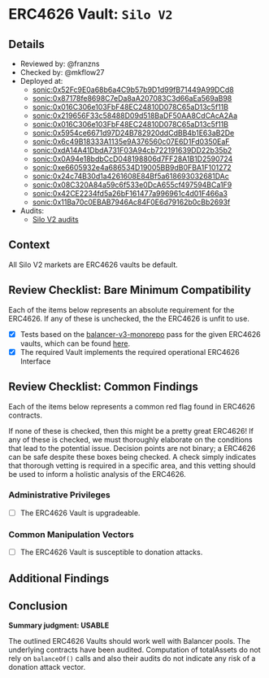 # ERC4626 Vault: `Silo V2`

## Details
- Reviewed by: @franzns
- Checked by: @mkflow27
- Deployed at:
    - [sonic:0x52Fc9E0a68b6a4C9b57b9D1d99fB71449A99DCd8](https://sonicscan.org/address/0x52Fc9E0a68b6a4C9b57b9D1d99fB71449A99DCd8#code)
    - [sonic:0x87178fe8698C7eDa8aA207083C3d66aEa569aB98](https://sonicscan.org/address/0x87178fe8698C7eDa8aA207083C3d66aEa569aB98#code)
    - [sonic:0x016C306e103FbF48EC24810D078C65aD13c5f11B](https://sonicscan.org/address/0x016C306e103FbF48EC24810D078C65aD13c5f11B#code)
    - [sonic:0x219656F33c58488D09d518BaDF50AA8CdCAcA2Aa](https://sonicscan.org/address/0x219656F33c58488D09d518BaDF50AA8CdCAcA2Aa#code)
    - [sonic:0x016C306e103FbF48EC24810D078C65aD13c5f11B](https://sonicscan.org/address/0x016C306e103FbF48EC24810D078C65aD13c5f11B#code)
    - [sonic:0x5954ce6671d97D24B782920ddCdBB4b1E63aB2De](https://sonicscan.org/address/0x5954ce6671d97D24B782920ddCdBB4b1E63aB2De#code)
    - [sonic:0x6c49B18333A1135e9A376560c07E6D1Fd0350EaF](https://sonicscan.org/address/0x6c49B18333A1135e9A376560c07E6D1Fd0350EaF#code)
    - [sonic:0xdA14A41DbdA731F03A94cb722191639DD22b35b2](https://sonicscan.org/address/0xdA14A41DbdA731F03A94cb722191639DD22b35b2#code)
    - [sonic:0x0A94e18bdbCcD048198806d7FF28A1B1D2590724](https://sonicscan.org/address/0x0A94e18bdbCcD048198806d7FF28A1B1D2590724#code)
    - [sonic:0xe6605932e4a686534D19005BB9dB0FBA1F101272](https://sonicscan.org/address/0xe6605932e4a686534D19005BB9dB0FBA1F101272#code)
    - [sonic:0x24c74B30d1a4261608E84Bf5a618693032681DAc](https://sonicscan.org/address/0x24c74B30d1a4261608E84Bf5a618693032681DAc#code)
    - [sonic:0x08C320A84a59c6f533e0DcA655cf497594BCa1F9](https://sonicscan.org/address/0x08C320A84a59c6f533e0DcA655cf497594BCa1F9#code)
    - [sonic:0x42CE2234fd5a26bF161477a996961c4d01F466a3](https://sonicscan.org/address/0x42CE2234fd5a26bF161477a996961c4d01F466a3#code)
    - [sonic:0x11Ba70c0EBAB7946Ac84F0E6d79162b0cBb2693f](https://sonicscan.org/address/0x11Ba70c0EBAB7946Ac84F0E6d79162b0cBb2693f#code)
- Audits:
    - [Silo V2 audits](https://docs.silo.finance/audits-and-tests)


## Context
All Silo V2 markets are ERC4626 vaults be default. 

## Review Checklist: Bare Minimum Compatibility
Each of the items below represents an absolute requirement for the ERC4626. If any of these is unchecked, the the ERC4626 is unfit to use.

- [x] Tests based on the [balancer-v3-monorepo](https://github.com/balancer/balancer-v3-monorepo/tree/main/pkg/vault/test/foundry/fork) pass for the given ERC4626 vaults, which can be found [here](https://github.com/balancer/balancer-v3-erc4626-tests/blob/main/test/sonic/).
- [x] The required Vault implements the required operational ERC4626 Interface

## Review Checklist: Common Findings
Each of the items below represents a common red flag found in ERC4626 contracts.

If none of these is checked, then this might be a pretty great ERC4626! If any of these is checked, we must thoroughly elaborate on the conditions that lead to the potential issue. Decision points are not binary; a ERC4626 can be safe despite these boxes being checked. A check simply indicates that thorough vetting is required in a specific area, and this vetting should be used to inform a holistic analysis of the ERC4626.

### Administrative Privileges
- [ ] The ERC4626 Vault is upgradeable. 

### Common Manipulation Vectors
- [ ] The ERC4626 Vault is susceptible to donation attacks.

## Additional Findings

## Conclusion
**Summary judgment: USABLE**

The outlined ERC4626 Vaults should work well with Balancer pools. The underlying contracts have been audited. Computation of totalAssets do not rely on `balanceOf()` calls and also their audits do not indicate any risk of a donation attack vector.
